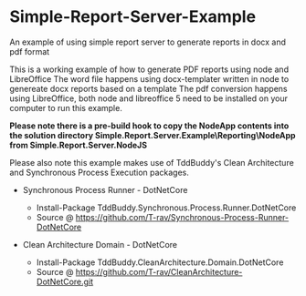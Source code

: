 # Simple-Report-Server-Example
An example of using simple report server to generate reports in docx and pdf format

This is a working example of how to generate PDF reports using node and LibreOffice
The word file happens using docx-templater written in node to genereate docx reports based on a template
The pdf conversion happens using LibreOffice, both node and libreoffice 5 need to be installed on your computer to run this example.
 
**Please note there is a pre-build hook to copy the NodeApp contents into the solution directory Simple.Report.Server.Example\Reporting\NodeApp from Simple.Report.Server.NodeJS**

Please also note this example makes use of TddBuddy's Clean Architecture and Synchronous Process Execution packages. 
 
+ Synchronous Process Runner - DotNetCore
   - Install-Package TddBuddy.Synchronous.Process.Runner.DotNetCore
   - Source @ https://github.com/T-rav/Synchronous-Process-Runner-DotNetCore
 
+ Clean Architecture Domain - DotNetCore
   - Install-Package TddBuddy.CleanArchitecture.Domain.DotNetCore
   - Source @ https://github.com/T-rav/CleanArchitecture-DotNetCore.git
